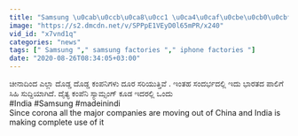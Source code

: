 ```yaml
---
title: "Samsung \u0cab\u0ccb\u0ca8\u0cc1 \u0ca4\u0caf\u0cbe\u0cb0\u0cbf\u0cb8\u0cc1\u0cb5 \u0c95\u0cbe\u0cb0\u0ccd\u0c96\u0cbe\u0ca8\u0cc6 \u0c87\u0ca8\u0ccd\u0cae\u0cc1\u0c82\u0ca6\u0cc6 \u0cad\u0cbe\u0cb0\u0ca4\u0ca6\u0cb2\u0ccd\u0cb2\u0cbf Oneindia Kannada"
image: "https://s2.dmcdn.net/v/SPPpE1VEyD0l65mPR/x240"
vid_id: "x7vnd1q"
categories: "news"
tags: [" Samsung "," samsung factories "," iphone factories "]
date: "2020-08-26T08:34:05+03:00"
---
```

ಚೀನಾದಿಂದ ಎಲ್ಲಾ ದೊಡ್ಡ ದೊಡ್ಡ ಕಂಪನಿಗಳು ದೂರ ಸರಿಯುತ್ತಿವೆ . ಇಂತಹ ಸಂದರ್ಭದಲ್ಲಿ ಇದು ಭಾರತದ ಪಾಲಿಗೆ ಸಿಹಿ ಸುದ್ದಿಯಾಗಿದೆ. ದೈತ್ಯ ಕಂಪೆನಿ ಸ್ಯಾಮ್ಸಂಗ್ ಕೂಡ ಇದರಲ್ಲಿ ಒಂದು  <br>#India #Samsung #madeinindi  <br>Since corona all the major companies are moving out of China and India is making complete use of it
